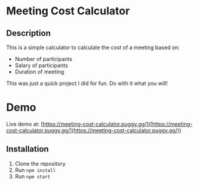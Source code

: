 # Meeting Cost Calculator

## Description

This is a simple calculator to calculate the cost of a meeting based on:

- Number of participants
- Salary of participants
- Duration of meeting

This was just a quick project I did for fun. Do with it what you will!

# Demo

Live demo at: [https://meeting-cost-calculator.puggy.gg/]([https://meeting-cost-calculator.puggy.gg/](https://meeting-cost-calculator.puggy.gg/))

## Installation

1. Clone the repository
2. Run `npm install`
3. Run `npm start`
